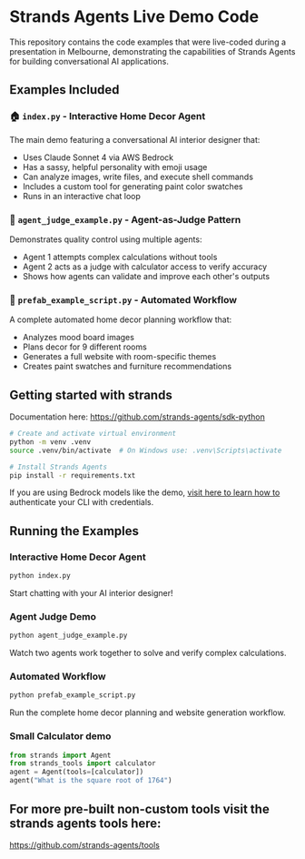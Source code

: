 
# Strands Agents Live Demo Code

This repository contains the code examples that were live-coded during a presentation in Melbourne, demonstrating the capabilities of Strands Agents for building conversational AI applications.

## Examples Included

### 🏠 `index.py` - Interactive Home Decor Agent

The main demo featuring a conversational AI interior designer that:

- Uses Claude Sonnet 4 via AWS Bedrock
- Has a sassy, helpful personality with emoji usage
- Can analyze images, write files, and execute shell commands
- Includes a custom tool for generating paint color swatches
- Runs in an interactive chat loop

### 🤖 `agent_judge_example.py` - Agent-as-Judge Pattern

Demonstrates quality control using multiple agents:

- Agent 1 attempts complex calculations without tools
- Agent 2 acts as a judge with calculator access to verify accuracy
- Shows how agents can validate and improve each other's outputs

### 🎨 `prefab_example_script.py` - Automated Workflow

A complete automated home decor planning workflow that:

- Analyzes mood board images
- Plans decor for 9 different rooms
- Generates a full website with room-specific themes
- Creates paint swatches and furniture recommendations

## Getting started with strands

Documentation here: <https://github.com/strands-agents/sdk-python>

```bash
# Create and activate virtual environment
python -m venv .venv
source .venv/bin/activate  # On Windows use: .venv\Scripts\activate

# Install Strands Agents
pip install -r requirements.txt
```

If you are using Bedrock models like the demo, [visit here to learn how to](https://docs.aws.amazon.com/cli/v1/userguide/cli-chap-authentication.html) authenticate your CLI with credentials.

## Running the Examples

### Interactive Home Decor Agent

```bash
python index.py
```

Start chatting with your AI interior designer!

### Agent Judge Demo

```bash
python agent_judge_example.py
```

Watch two agents work together to solve and verify complex calculations.

### Automated Workflow

```bash
python prefab_example_script.py
```
Run the complete home decor planning and website generation workflow.

### Small Calculator demo

```python
from strands import Agent
from strands_tools import calculator
agent = Agent(tools=[calculator])
agent("What is the square root of 1764")
```

## For more pre-built non-custom tools visit the strands agents tools here:

https://github.com/strands-agents/tools

